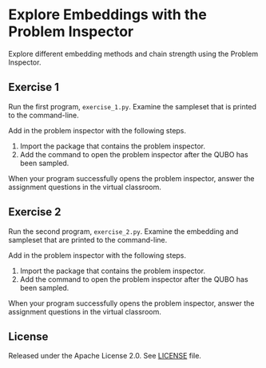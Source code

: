# Explore Embeddings with the Problem Inspector

Explore different embedding methods and chain strength using the Problem Inspector.

## Exercise 1

Run the first program, `exercise_1.py`. Examine the sampleset that is printed to the command-line.

Add in the problem inspector with the following steps.

 1. Import the package that contains the problem inspector.
 2. Add the command to open the problem inspector after the QUBO has been sampled.

When your program successfully opens the problem inspector, answer the assignment questions in the virtual classroom.

## Exercise 2

Run the second program, `exercise_2.py`. Examine the embedding and sampleset that are printed to the command-line.

Add in the problem inspector with the following steps.

 1. Import the package that contains the problem inspector.
 2. Add the command to open the problem inspector after the QUBO has been sampled.

When your program successfully opens the problem inspector, answer the assignment questions in the virtual classroom.

## License

Released under the Apache License 2.0. See [LICENSE](LICENSE) file.
